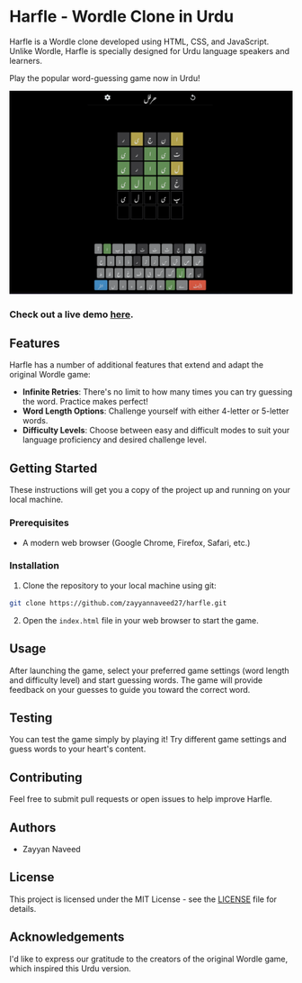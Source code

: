 # Harfle - Wordle Clone in Urdu

Harfle is a Wordle clone developed using HTML, CSS, and JavaScript. Unlike Wordle, Harfle is specially designed for Urdu language speakers and learners. 

Play the popular word-guessing game now in Urdu!

<img src="sample-images/harfle.png" width="900">

### Check out a live demo [here](https://zayyannaveed27.github.io/harfle).


## Features

Harfle has a number of additional features that extend and adapt the original Wordle game:

- **Infinite Retries**: There's no limit to how many times you can try guessing the word. Practice makes perfect!
- **Word Length Options**: Challenge yourself with either 4-letter or 5-letter words.
- **Difficulty Levels**: Choose between easy and difficult modes to suit your language proficiency and desired challenge level.

## Getting Started

These instructions will get you a copy of the project up and running on your local machine.

### Prerequisites

- A modern web browser (Google Chrome, Firefox, Safari, etc.)

### Installation

1. Clone the repository to your local machine using git:

```bash
git clone https://github.com/zayyannaveed27/harfle.git
```

2. Open the `index.html` file in your web browser to start the game.

## Usage

After launching the game, select your preferred game settings (word length and difficulty level) and start guessing words. The game will provide feedback on your guesses to guide you toward the correct word.

## Testing

You can test the game simply by playing it! Try different game settings and guess words to your heart's content.

## Contributing

Feel free to submit pull requests or open issues to help improve Harfle.

## Authors

- Zayyan Naveed

## License

This project is licensed under the MIT License - see the [LICENSE](LICENSE) file for details.

## Acknowledgements

I'd like to express our gratitude to the creators of the original Wordle game, which inspired this Urdu version.
